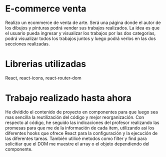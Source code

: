 # E-commerce venta
Realizo un ecommerce de venta de arte. Será una página donde el autor de los dibujos y pinturas podrá vender sus trabajos realizados. La idea es que el usuario pueda ingresar y visualizar los trabajos por las dos categorias, podrá visualizar todos los  trabajos juntos y luego podrá verlos en las dos secciones realizadas.

# Librerias utilizadas
React, react-icons, react-router-dom

# Trabajo realizado hasta ahora
He dividido el contenido de proyecto en componentes para que luego sea mas sencilla la reutilización del código y mejor reorganización.
Con respecto al código, he seguido las indicaciones del profesor realizando las promesas para que me de la información de cada item, utilizando asi los diferentes hooks que ofrece React para la configuración y la ejecución de las diferentes tareas. También utilicé metodos como filter y find para solicitiar que el DOM me muestre el array o el objeto dependiendo del componente.

